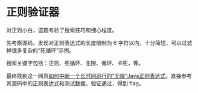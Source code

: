 # 正则验证器

对正则小白，这题考验了搜索技巧和细心程度。

先考察源码，发现对正则表达式的长度限制为 6 字符以内，十分简短，可以过滤掉很多复杂的“死循环”示例。

搜索关键字包括：正则、死循环、无限、循环、卡死，等。

最终找到这一网页[如何中断一个长时间运行的”无限”Java正则表达式](https://blog.csdn.net/hongqishi/article/details/41442341)。直接参考其源码中的正则表达式和测试数据，验证通过，得到 flag。